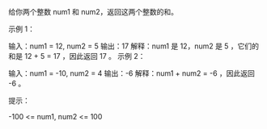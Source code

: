 给你两个整数 num1 和 num2，返回这两个整数的和。
 

示例 1：

输入：num1 = 12, num2 = 5
输出：17
解释：num1 是 12，num2 是 5 ，它们的和是 12 + 5 = 17 ，因此返回 17 。
示例 2：

输入：num1 = -10, num2 = 4
输出：-6
解释：num1 + num2 = -6 ，因此返回 -6 。
 

提示：

-100 <= num1, num2 <= 100
